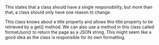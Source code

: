 This states that a class should have a single responsibility, but more than that, a class should only have one reason to change.

This class knows about a title property and allows this title property to be retrieved by a get() method. We can also use a method in this class called formatJson() to return the page as a JSON string. This might seem like a good idea as the class is responsible for its own formatting.
